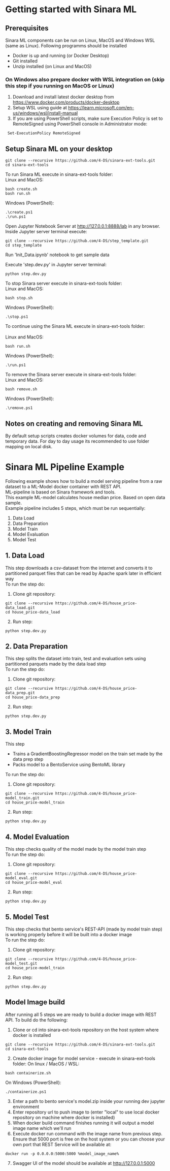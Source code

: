 # Getting started with Sinara ML

## Prerequisites
Sinara ML components can be run on Linux, MacOS and Windows WSL (same as Linux). Following programms should be installed
- Docker is up and running (or Docker Desktop)
- Git installed
- Unzip installed (on Linux and MacOS)

### On Windows also prepare docker with WSL integration on (skip this step if you running on MacOS or Linux)
1. Download and install latest docker desktop from https://www.docker.com/products/docker-desktop
1. Setup WSL using guide at https://learn.microsoft.com/en-us/windows/wsl/install-manual
1. If you are using PowerShell scripts, make sure Execution Policy is set to RemoteSigned using PowerShell console in Administrator mode:
```
 Set-ExecutionPolicy RemoteSigned
```

## Setup Sinara ML on your desktop

```
git clone --recursive https://github.com/4-DS/sinara-ext-tools.git
cd sinara-ext-tools
```

To run Sinara ML execute in sinara-ext-tools folder:<br>
Linux and MacOS:<br>
```
bash create.sh
bash run.sh
```
Windows (PowerShell):<br>
```
.\create.ps1
.\run.ps1
```
Open Jupyter Notebook Server at http://127.0.0.1:8888/lab in any browser.<br>
Inside Jupyter server terminal execute:<br>
```
git clone --recursive https://github.com/4-DS/step_template.git
cd step_template
```

Run 'Init_Data.ipynb' notebook to get sample data

Execute 'step.dev.py' in Jupyter server terminal: 

```
python step.dev.py
```

To stop Sinara server execute in sinara-ext-tools folder:<br>
Linux and MacOS:<br>
```
bash stop.sh
```
Windows (PowerShell):<br>
```
.\stop.ps1
```
To continue using the Sinara ML execute in sinara-ext-tools folder:<br><br>
Linux and MacOS:<br>
```
bash run.sh
```
Windows (PowerShell):<br>
```
.\run.ps1
```
To remove the Sinara server execute in sinara-ext-tools folder:<br>
Linux and MacOS:<br>
```
bash remove.sh
```
Windows (PowerShell):<br>
```
.\remove.ps1
```
## Notes on creating and removing Sinara ML
By default setup scripts creates docker volumes for data, code and temporary data. For day to day usage its recommended to use folder mapping on local disk.

# Sinara ML Pipeline Example
Following example shows how to build a model serving pipeline from a raw dataset to a ML-Model docker container with REST API.<br>ML-pipeline is based on Sinara framework and tools.<br> 
This example ML-model calculates house median price. Based on open data sample.<br>
Example pipeline includes 5 steps, which must be run sequentially:
1. Data Load
2. Data Preparation
3. Model Train
4. Model Evaluation
5. Model Test

## 1. Data Load
This step downloads a csv-dataset from the internet and converts it to partitioned parquet files that can be read by Apache spark later in efficient way<br>
To run the step do:
1. Clone git repository:
```
git clone --recursive https://github.com/4-DS/house_price-data_load.git
cd house_price-data_load
```
2. Run step:
```
python step.dev.py
```
## 2. Data Preparation
This step splits the dataset into train, test and evaluation sets using partitioned parquets made by the data load step<br>
To run the step do:
1. Clone git repository:
```
git clone --recursive https://github.com/4-DS/house_price-data_prep.git
cd house_price-data_prep
```
2. Run step:
```
python step.dev.py
```
## 3. Model Train
This step 
- Trains a GradientBoostingRegressor model on the train set made by the data prep step
- Packs model to a BentoService using BentoML library<br>

To run the step do:<br>

1. Clone git repository:
```
git clone --recursive https://github.com/4-DS/house_price-model_train.git
cd house_price-model_train
```
2. Run step:
```
python step.dev.py
```
## 4. Model Evaluation
This step checks quality of the model made by the model train step<br>
To run the step do:<br>

1. Clone git repository:
```
git clone --recursive https://github.com/4-DS/house_price-model_eval.git
cd house_price-model_eval
```
2. Run step:
```
python step.dev.py
```
## 5. Model Test
This step checks that bento service's REST-API (made by model train step) is working properly before it will be built into a docker image<br>
To run the step do:<br>

1. Clone git repository:
```
git clone --recursive https://github.com/4-DS/house_price-model_test.git
cd house_price-model_train
```
2. Run step:
```
python step.dev.py
```

## Model Image build
After running all 5 steps we are ready to build a docker image with REST API. To build do the following:
1. Clone or cd into sinara-ext-tools repository on the host system where docker is installed
```
git clone --recursive https://github.com/4-DS/sinara-ext-tools.git
cd sinara-ext-tools
```
2. Create docker image for model service - execute in sinara-ext-tools folder:
On linux / MacOS / WSL:
```
bash containerize.sh
```
On Windows (PowerShell):
```
./containerize.ps1
```
3. Enter a path to bento service's model.zip inside your running dev jupyter environment
4. Enter repository url to push image to (enter "local" to use local docker repository on machine where docker is installed)
5. When docker build command finishes running it will output a model image name which we'll run
6. Execute docker run command with the image name from previous step.<br>Ensure that 5000 port is free on the host system or you can choose your own port that REST Service will be available at:
```
docker run -p 0.0.0.0:5000:5000 %model_image_name%
```
7. Swagger UI of the model should be available at http://127.0.0.1:5000

